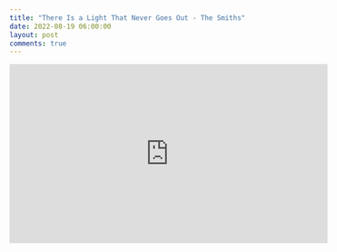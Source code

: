 ```yaml
---
title: "There Is a Light That Never Goes Out - The Smiths"
date: 2022-08-19 06:00:00
layout: post
comments: true
---
```




<iframe width="560" height="315" src="https://www.youtube.com/embed/3r-qDvD3F3c" title="YouTube video player" frameborder="0" allow="accelerometer; autoplay; clipboard-write; encrypted-media; gyroscope; picture-in-picture" allowfullscreen></iframe>



